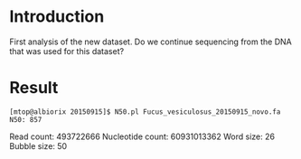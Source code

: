 # Introduction
First analysis of the new dataset. Do we continue sequencing from the DNA that was used for this dataset?

# Result

`[mtop@albiorix 20150915]$ N50.pl Fucus_vesiculosus_20150915_novo.fa
N50: 857`

Read count:          493722666
Nucleotide count:  60931013362
Word size:                  26
Bubble size:                50

